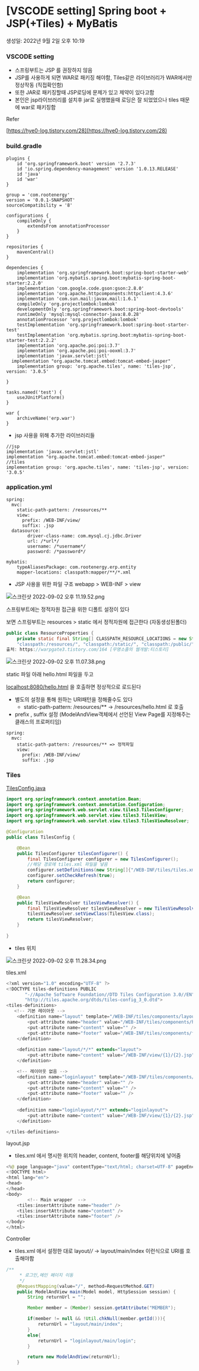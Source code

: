 # [VSCODE setting] Spring boot + JSP(+Tiles) + MyBatis

생성일: 2022년 9월 2일 오후 10:19

### VSCODE setting

- 스프링부트는 JSP 를 권장하지 않음
- JSP를 사용하게 되면 WAR로 패키징 해야함, Tiles같은 라이브러리가 WAR에서만 정상작동 (직접확인함)
- 또한 JAR로 패키징할때 JSP로딩에 문제가 있고 제약이 있다고함
- 본인은 jsp라이브러리를 설치후 jar로 실행했을때 로딩은 잘 되었었으나 tiles 때문에 war로 패키징함

Refer

[https://hye0-log.tistory.com/28](https://hye0-log.tistory.com/28)

### build.gradle

```
plugins {
	id 'org.springframework.boot' version '2.7.3'
	id 'io.spring.dependency-management' version '1.0.13.RELEASE'
	id 'java'
	id 'war'
}

group = 'com.rootenergy'
version = '0.0.1-SNAPSHOT'
sourceCompatibility = '8'

configurations {
	compileOnly {
		extendsFrom annotationProcessor
	}
}

repositories {
	mavenCentral()
}

dependencies {
	implementation 'org.springframework.boot:spring-boot-starter-web'
	implementation 'org.mybatis.spring.boot:mybatis-spring-boot-starter:2.2.0'
	implementation 'com.google.code.gson:gson:2.8.0'
	implementation 'org.apache.httpcomponents:httpclient:4.3.6'
	implementation 'com.sun.mail:javax.mail:1.6.1'
	compileOnly 'org.projectlombok:lombok'
	developmentOnly 'org.springframework.boot:spring-boot-devtools'
	runtimeOnly 'mysql:mysql-connector-java:8.0.28'
	annotationProcessor 'org.projectlombok:lombok'
	testImplementation 'org.springframework.boot:spring-boot-starter-test'
	testImplementation 'org.mybatis.spring.boot:mybatis-spring-boot-starter-test:2.2.2'
	implementation 'org.apache.poi:poi:3.7'
	implementation 'org.apache.poi:poi-ooxml:3.7'
	implementation 'javax.servlet:jstl'
  implementation "org.apache.tomcat.embed:tomcat-embed-jasper"
	implementation group: 'org.apache.tiles', name: 'tiles-jsp', version: '3.0.5'

}

tasks.named('test') {
	useJUnitPlatform()
}

war {
	archiveName('erp.war')
}
```

- jsp 사용을 위해 추가한 라이브러리들

```
//jsp
implementation 'javax.servlet:jstl'
implementation "org.apache.tomcat.embed:tomcat-embed-jasper"
//tiles
implementation group: 'org.apache.tiles', name: 'tiles-jsp', version: '3.0.5'
```

### application.yml

```
spring:
  mvc:
    static-path-pattern: /resources/**
    view:
      prefix: /WEB-INF/view/
      suffix: .jsp
  datasource:
        driver-class-name: com.mysql.cj.jdbc.Driver
        url: /*url*/
        username: /*username*/
        password: /*password*/

mybatis: 
    typeAliasesPackage: com.rootenergy.erp.entity
    mapper-locations: classpath:mapper/**/*.xml
```

- JSP 사용을 위한 파일 구조 webapp > WEB-INF > view

![스크린샷 2022-09-02 오후 11.19.52.png](%5BVSCODE%20setting%5D%20Spring%20boot%20+%20JSP(+Tiles)%20+%20MyBat%20b1845285338a4c1988e7d6e111f4f854/%25E1%2584%2589%25E1%2585%25B3%25E1%2584%258F%25E1%2585%25B3%25E1%2584%2585%25E1%2585%25B5%25E1%2586%25AB%25E1%2584%2589%25E1%2585%25A3%25E1%2586%25BA_2022-09-02_%25E1%2584%258B%25E1%2585%25A9%25E1%2584%2592%25E1%2585%25AE_11.19.52.png)

스프링부트에는 정적자원 접근을 위한 디폴트 설정이 있다

보면 스프링부트는 resources > static 에서 정적자원에 접근한다 (자동생성된폴더)

```java
public class ResourceProperties {
    private static final String[] CLASSPATH_RESOURCE_LOCATIONS = new String[]{"classpath:/META-INF/resources/", 
    "classpath:/resources/", "classpath:/static/", "classpath:/public/"};
출처: https://warpgate3.tistory.com/164 [무명소졸의 웹개발:티스토리]
```

![스크린샷 2022-09-02 오후 11.07.38.png](%5BVSCODE%20setting%5D%20Spring%20boot%20+%20JSP(+Tiles)%20+%20MyBat%20b1845285338a4c1988e7d6e111f4f854/%25E1%2584%2589%25E1%2585%25B3%25E1%2584%258F%25E1%2585%25B3%25E1%2584%2585%25E1%2585%25B5%25E1%2586%25AB%25E1%2584%2589%25E1%2585%25A3%25E1%2586%25BA_2022-09-02_%25E1%2584%258B%25E1%2585%25A9%25E1%2584%2592%25E1%2585%25AE_11.07.38.png)

static 파일 아래 hello.html 파일을 두고

[localhost:8080/hello.html](http://localhost:8080/hello.html) 을 호출하면 정상적으로 로드된다

- 별도의 설정을 통해 원하는 URI패턴을 정해줄수도 있다
    - static-path-pattern: /resources/** → /resources/hello.html 로 호출
- prefix , suffix 설정 (ModelAndView객체에서 선언된 View Page를 지정해주는 클래스의 프로퍼티임)

```
spring:
  mvc:
    static-path-pattern: /resources/** => 정적파일
    view:
      prefix: /WEB-INF/view/
      suffix: .jsp
```

### Tiles

[TilesConfig.java](http://TilesConfig.java)

```java
import org.springframework.context.annotation.Bean;
import org.springframework.context.annotation.Configuration;
import org.springframework.web.servlet.view.tiles3.TilesConfigurer;
import org.springframework.web.servlet.view.tiles3.TilesView;
import org.springframework.web.servlet.view.tiles3.TilesViewResolver;

@Configuration
public class TilesConfig {

    @Bean
	public TilesConfigurer tilesConfigurer() {
        final TilesConfigurer configurer = new TilesConfigurer();
        //해당 경로에 tiles.xml 파일을 넣음
        configurer.setDefinitions(new String[]{"/WEB-INF/tiles/tiles.xml"});
        configurer.setCheckRefresh(true);
        return configurer;
    }

    @Bean
    public TilesViewResolver tilesViewResolver() {
        final TilesViewResolver tilesViewResolver = new TilesViewResolver();
        tilesViewResolver.setViewClass(TilesView.class);
        return tilesViewResolver;
    }
    
}
```

- tiles 위치

![스크린샷 2022-09-02 오후 11.28.34.png](%5BVSCODE%20setting%5D%20Spring%20boot%20+%20JSP(+Tiles)%20+%20MyBat%20b1845285338a4c1988e7d6e111f4f854/%25E1%2584%2589%25E1%2585%25B3%25E1%2584%258F%25E1%2585%25B3%25E1%2584%2585%25E1%2585%25B5%25E1%2586%25AB%25E1%2584%2589%25E1%2585%25A3%25E1%2586%25BA_2022-09-02_%25E1%2584%258B%25E1%2585%25A9%25E1%2584%2592%25E1%2585%25AE_11.28.34.png)

tiles.xml

```java
<?xml version="1.0" encoding="UTF-8" ?>
<!DOCTYPE tiles-definitions PUBLIC
       "-//Apache Software Foundation//DTD Tiles Configuration 3.0//EN"
       "http://tiles.apache.org/dtds/tiles-config_3_0.dtd">
<tiles-definitions>
   <!-- 기본 레이아웃 -->
    <definition name="layout" template="/WEB-INF/tiles/components/layout.jsp">
        <put-attribute name="header" value="/WEB-INF/tiles/components/header.jsp" />
        <put-attribute name="content" value="" />
        <put-attribute name="footer" value="/WEB-INF/tiles/components/footer.jsp" />
    </definition>
    
    <definition name="layout/*/*" extends="layout">
        <put-attribute name="content" value="/WEB-INF/view/{1}/{2}.jsp" />
    </definition>

    <!-- 레이아웃 없음 -->
    <definition name="loginlayout" template="/WEB-INF/tiles/components/loginlayout.jsp">
        <put-attribute name="header" value="" />
        <put-attribute name="content" value="" />
        <put-attribute name="footer" value="" />
    </definition>
    
    <definition name="loginlayout/*/*" extends="loginlayout">
        <put-attribute name="content" value="/WEB-INF/view/{1}/{2}.jsp" />
    </definition>

</tiles-definitions>
```

layout.jsp

- tiles.xml 에서 명시한 위치의 header, content, footer를 해댱위치에 넣어줌

```java
<%@ page language="java" contentType="text/html; charset=UTF-8" pageEncoding="UTF-8"%>
<!DOCTYPE html>
<html lang="en">
<head>
</head>
<body>
		<!-- Main wrapper  -->
    <tiles:insertAttribute name="header" />
    <tiles:insertAttribute name="content" />
    <tiles:insertAttribute name="footer" />
</body>
</html>
```

Controller

- tiles.xml 에서 설정한 대로 layout/*/* → layout/main/index 이런식으로 URI를 호출해야함

```java
/**
     * 로그인,메인 페이지 이동
     */
    @RequestMapping(value="/", method=RequestMethod.GET)
    public ModelAndView main(Model model, HttpSession session) {
        String returnUrl = "";

        Member member = (Member) session.getAttribute("MEMBER");

        if(member != null && !Util.chkNull(member.getId())){
            returnUrl = "layout/main/index";
        }
        else{
            returnUrl = "loginlayout/main/login";
        }

        return new ModelAndView(returnUrl);
    }
```